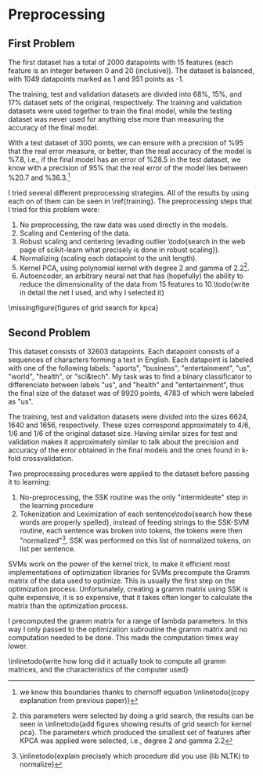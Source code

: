 # Preprocessing #

## First Problem ##

The first dataset has a total of 2000 datapoints with 15 features (each feature is an
integer between 0 and 20 (inclusive)). The dataset is balanced, with 1049 datapoints
marked as 1 and 951 points as -1.

The training, test and validation datasets are divided into 68%, 15%, and 17% dataset
sets of the original, respectively. The training and validation datasets were used
together to train the final model, while the testing dataset was never used for anything
else more than measuring the accuracy of the final model.

With a test dataset of 300 points, we can ensure with a precision of %95 that the real
error measure, or better, than the real accuracy of the model is %7.8, i.e., if the final
model has an error of %28.5 in the test dataset, we know with a precision of 95% that the
real error of the model lies between %20.7 and %36.3.[^calculations]

[^calculations]: we know this boundaries thanks to chernoff equation \inlinetodo{(copy
  explanation from previous paper)}

<!--
   ->>> from math import log, sqrt
   ->>> err = 0.012
   ->>> 1/(2*err**2) * log(2/.05)
   -12808.60921567339 # size of test file if we wanted to the error to not change more than 1.2%
   ->>> N = 300
   ->>> sqrt( log(2/.05)/(2*N) )
   -0.07841002756996855 # error range :S
   -->

I tried several different preprocessing strategies. All of the results by using each on of
them can be seen in \ref{training}. The preprocessing steps that I tried for this problem
were:

1. No preprocessing, the raw data was used directly in the models.
2. Scaling and Centering of the data.
3. Robust scaling and centering (evading outlier \todo{search in the web page of
   scikit-learn what precisely is done in robust scaling}).
4. Normalizing (scaling each datapoint to the unit length).
5. Kernel PCA, using polynomial kernel with degree 2 and gamma of 2.2[^kpca].
6. Autoencoder, an arbitrary neural net that has (hopefully) the ability to reduce the
   dimensionality of the data from 15 features to 10.\todo{write in detail the net I used,
   and why I selected it}

[^kpca]: this parameters were selected by doing a grid search, the results can be seen in
  \inlinetodo{add figures showing results of grid search for kernel pca}. The parameters
  which produced the smallest set of features after KPCA was applied were selected, i.e.,
  degree 2 and gamma 2.2

\missingfigure{figures of grid search for kpca}

## Second Problem ##

This dataset consists of 32603 datapoints. Each datapoint consists of a sequences of
characters forming a text in English. Each datapoint is labeled with one of the following
labels: "sports", "business", "entertainment", "us", "world", "health", or "sci&tech". My
task was to find a binary classificator to differenciate between labels "us", and "health"
and "entertainment", thus the final size of the dataset was of 9920 points, 4783 of which
were labeled as "us".

The training, test and validation datasets were divided into the sizes 6624, 1640 and
1656, respectively. These sizes correspond approximately to 4/6, 1/6 and 1/6 of the
original dataset size. Having similar sizes for test and validation makes it approximately
similar to talk about the precision and accuracy of the error obtained in the final models
and the ones found in k-fold crossvalidation.

Two preprocessing procedures were applied to the dataset before passing it to learning:

1. No-preprocessing, the SSK routine was the only "intermideate" step in the learning procedure
2. Tokenization and Leximization of each sentence\todo{search how these words are properly
   spelled}, instead of feeding strings to the SSK-SVM routine, each sentence was broken
   into tokens, the tokens were then "normalized"[^normtokens], SSK was performed on this
   list of normalized tokens, on list per sentence.

[^normtokens]: \inlinetodo{explain precisely which procedure did you use (lib NLTK) to
  normalize}

SVMs work on the power of the kernel trick, to make it efficient most implementations of
optimization libraries for SVMs precompute the Gramm matrix of the data used to optimize.
This is usually the first step on the optimization process. Unfortunately, creating a
gramm matrix using SSK is quite expensive, it is so expensive, that it takes often longer
to calculate the matrix than the optimization process.

I precomputed the gramm matrix for a range of lambda parameters. In this way I only passed
to the optimization subroutine the gramm matrix and no computation needed to be done. This
made the computation times way lower.

\inlinetodo{write how long did it actually took to compute all gramm matrices, and the
characteristics of the computer used}

<!--
   ->>> from math import log, sqrt
   ->>> N = 1640
   ->>> sqrt( log(2/.05)/(2*N) )
   -0.03353592655879196
   -->

<!-- vim:set filetype=markdown.pandoc : -->
